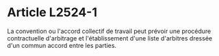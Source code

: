 # Article L2524-1

La convention ou l'accord collectif de travail peut prévoir une procédure contractuelle d'arbitrage et l'établissement d'une liste d'arbitres dressée d'un commun accord entre les parties.